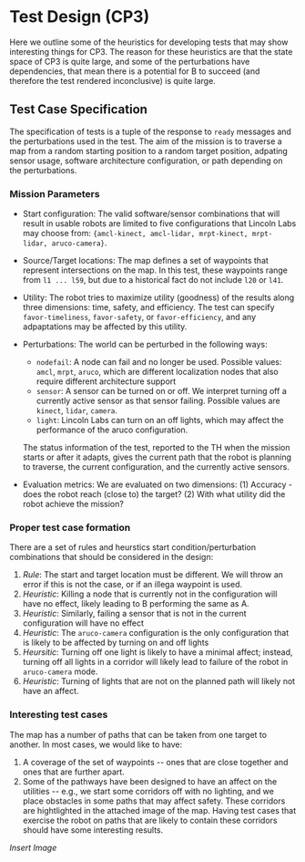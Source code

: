 # Test Design (CP3)

Here we outline some of the heuristics for developing tests that may show interesting things for CP3. The reason for these heuristics are
that the state space of CP3 is quite large, and some of the perturbations have dependencies, that mean there is a potential for B to succeed 
(and therefore the test rendered inconclusive) is quite large.

## Test Case Specification

The specification of tests is a tuple of the response to `ready` messages and the perturbations used in the test. The aim of the mission
is to traverse a map from a random starting position to a random target position, adpating sensor usage, software architecture configuration,
or path depending on the perturbations. 

### Mission Parameters
- Start configuration: The valid software/sensor combinations that will result in usable robots are limited to five 
configurations that Lincoln Labs may choose from: `{amcl-kinect, amcl-lidar, mrpt-kinect, mrpt-lidar, aruco-camera}`. 
- Source/Target locations: The map defines a set of waypoints that represent intersections on the map. In this test, these waypoints range
from `l1 ... l59`, but due to a historical fact do not include `l20` or `l41`.
- Utility: The robot tries to maximize utility (goodness) of the results along three dimensions: time, safety, and efficiency. The test can
specify `favor-timeliness`, `favor-safety`, or `favor-efficiency`, and any adpaptations may be affected by this utility.
- Perturbations: The world can be perturbed in the following ways:
    - `nodefail`: A node can fail and no longer be used. Possible values: `amcl`, `mrpt`, `aruco`, which are different localization nodes that also require
    different architecture support
    - `sensor`: A sensor can be turned on or off. We interpret turning off a currently active sensor as that sensor failing. Possible values are `kinect`, `lidar`, `camera`.
    - `light`: Lincoln Labs can turn on an off lights, which may affect the performance of the aruco configuration.
  
  The status information of the test, reported to the TH when the mission starts or after it adapts, gives the current path that the robot is 
  planning to traverse, the current configuration, and the currently active sensors.
- Evaluation metrics: We are evaluated on two dimensions: (1) Accuracy - does the robot reach (close to) the target? (2) With what utility 
did the robot achieve the mission?

### Proper test case formation

There are a set of rules and heurstics start condition/perturbation combinations that should be considered in the design:

1. _Rule_: The start and target location must be different. We will throw an error if this is not the case, or if an illega waypoint is used.
2. _Heuristic_: Killing a node that is currently not in the configuration will have no effect, likely leading to B performing the same as A.
3. _Heuristic_: Similarly, failing a sensor that is not in the current configuration will have no effect
4. _Heuristic_: The `aruco-camera` configuration is the only configuration that is likely to be affected by turning on and off lights
5. _Heursitic_: Turning off one light is likely to have a minimal affect; instead, turning off all lights in a corridor will likely lead to failure 
of the robot in `aruco-camera` mode.
6. _Heuristic_: Turning of lights that are not on the planned path will likely not have an affect.

### Interesting test cases

The map has a number of paths that can be taken from one target to another. In most cases, we would like to have:

1. A coverage of the set of waypoints -- ones that are close together and ones that are further apart.
2. Some of the pathways have been designed to have an affect on the utilities -- e.g., we start some corridors off with no lighting, and we place
obstacles in some paths that may affect safety. These corridors are hightlighted in the attached image of the map. Having test cases that exercise
the robot on paths that are likely to contain these corridors should have some interesting results.

*Insert Image*
